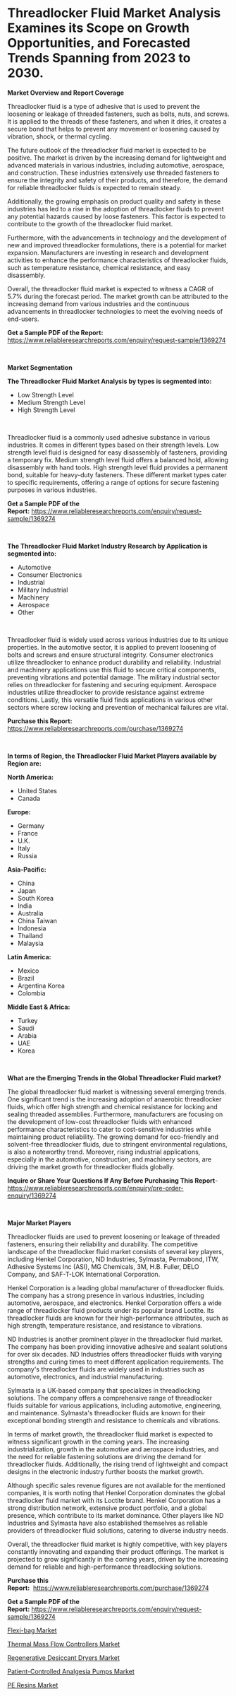 <p><h1>Threadlocker Fluid Market Analysis Examines its Scope on Growth Opportunities, and Forecasted Trends Spanning from 2023 to 2030.</h1></p><p><strong>Market Overview and Report Coverage</strong></p>
<p><p>Threadlocker fluid is a type of adhesive that is used to prevent the loosening or leakage of threaded fasteners, such as bolts, nuts, and screws. It is applied to the threads of these fasteners, and when it dries, it creates a secure bond that helps to prevent any movement or loosening caused by vibration, shock, or thermal cycling.</p><p>The future outlook of the threadlocker fluid market is expected to be positive. The market is driven by the increasing demand for lightweight and advanced materials in various industries, including automotive, aerospace, and construction. These industries extensively use threaded fasteners to ensure the integrity and safety of their products, and therefore, the demand for reliable threadlocker fluids is expected to remain steady.</p><p>Additionally, the growing emphasis on product quality and safety in these industries has led to a rise in the adoption of threadlocker fluids to prevent any potential hazards caused by loose fasteners. This factor is expected to contribute to the growth of the threadlocker fluid market.</p><p>Furthermore, with the advancements in technology and the development of new and improved threadlocker formulations, there is a potential for market expansion. Manufacturers are investing in research and development activities to enhance the performance characteristics of threadlocker fluids, such as temperature resistance, chemical resistance, and easy disassembly.</p><p>Overall, the threadlocker fluid market is expected to witness a CAGR of 5.7% during the forecast period. The market growth can be attributed to the increasing demand from various industries and the continuous advancements in threadlocker technologies to meet the evolving needs of end-users.</p></p>
<p><strong>Get a Sample PDF of the Report:</strong> <a href="https://www.reliableresearchreports.com/enquiry/request-sample/1369274">https://www.reliableresearchreports.com/enquiry/request-sample/1369274</a></p>
<p>&nbsp;</p>
<p><strong>Market Segmentation</strong></p>
<p><strong>The Threadlocker Fluid Market Analysis by types is segmented into:</strong></p>
<p><ul><li>Low Strength Level</li><li>Medium Strength Level</li><li>High Strength Level</li></ul></p>
<p>&nbsp;</p>
<p><p>Threadlocker fluid is a commonly used adhesive substance in various industries. It comes in different types based on their strength levels. Low strength level fluid is designed for easy disassembly of fasteners, providing a temporary fix. Medium strength level fluid offers a balanced hold, allowing disassembly with hand tools. High strength level fluid provides a permanent bond, suitable for heavy-duty fasteners. These different market types cater to specific requirements, offering a range of options for secure fastening purposes in various industries.</p></p>
<p><strong>Get a Sample PDF of the Report:</strong>&nbsp;<a href="https://www.reliableresearchreports.com/enquiry/request-sample/1369274">https://www.reliableresearchreports.com/enquiry/request-sample/1369274</a></p>
<p>&nbsp;</p>
<p><strong>The Threadlocker Fluid Market Industry Research by Application is segmented into:</strong></p>
<p><ul><li>Automotive</li><li>Consumer Electronics</li><li>Industrial</li><li>Military Industrial</li><li>Machinery</li><li>Aerospace</li><li>Other</li></ul></p>
<p>&nbsp;</p>
<p><p>Threadlocker fluid is widely used across various industries due to its unique properties. In the automotive sector, it is applied to prevent loosening of bolts and screws and ensure structural integrity. Consumer electronics utilize threadlocker to enhance product durability and reliability. Industrial and machinery applications use this fluid to secure critical components, preventing vibrations and potential damage. The military industrial sector relies on threadlocker for fastening and securing equipment. Aerospace industries utilize threadlocker to provide resistance against extreme conditions. Lastly, this versatile fluid finds applications in various other sectors where screw locking and prevention of mechanical failures are vital.</p></p>
<p><strong>Purchase this Report:</strong>&nbsp; <a href="https://www.reliableresearchreports.com/purchase/1369274">https://www.reliableresearchreports.com/purchase/1369274</a></p>
<p>&nbsp;</p>
<p><strong>In terms of Region, the Threadlocker Fluid Market Players available by Region are:</strong></p>
<p>
    <p> <strong> North America: </strong>
        <ul>
            <li>United States</li>
            <li>Canada</li>
        </ul>
        </p> 
    <p> <strong> Europe: </strong>
        <ul>
            <li>Germany</li>
            <li>France</li>
            <li>U.K.</li>
            <li>Italy</li>
            <li>Russia</li>
        </ul>
        </p> 
    <p> <strong> Asia-Pacific: </strong>
        <ul>
            <li>China</li>
            <li>Japan</li>
            <li>South Korea</li>
            <li>India</li>
            <li>Australia</li>
            <li>China Taiwan</li>
            <li>Indonesia</li>
            <li>Thailand</li>
            <li>Malaysia</li>
        </ul>
        </p> 
    <p> <strong> Latin America: </strong>
        <ul>
            <li>Mexico</li>
            <li>Brazil</li>
            <li>Argentina Korea</li>
            <li>Colombia</li>
        </ul>
        </p> 
    <p> <strong> Middle East & Africa: </strong>
        <ul>
            <li>Turkey</li>
            <li>Saudi</li>
            <li>Arabia</li>
            <li>UAE</li>
            <li>Korea</li>
        </ul>
    </p>
    </p>
<p>&nbsp;</p>
<p><strong>What are the Emerging Trends in the Global Threadlocker Fluid market?</strong></p>
<p><p>The global threadlocker fluid market is witnessing several emerging trends. One significant trend is the increasing adoption of anaerobic threadlocker fluids, which offer high strength and chemical resistance for locking and sealing threaded assemblies. Furthermore, manufacturers are focusing on the development of low-cost threadlocker fluids with enhanced performance characteristics to cater to cost-sensitive industries while maintaining product reliability. The growing demand for eco-friendly and solvent-free threadlocker fluids, due to stringent environmental regulations, is also a noteworthy trend. Moreover, rising industrial applications, especially in the automotive, construction, and machinery sectors, are driving the market growth for threadlocker fluids globally.</p></p>
<p><strong>Inquire or Share Your Questions If Any Before Purchasing This Report</strong>- <a href="https://www.reliableresearchreports.com/enquiry/pre-order-enquiry/1369274">https://www.reliableresearchreports.com/enquiry/pre-order-enquiry/1369274</a></p>
<p>&nbsp;</p>
<p><strong>Major Market Players</strong></p>
<p><p>Threadlocker fluids are used to prevent loosening or leakage of threaded fasteners, ensuring their reliability and durability. The competitive landscape of the threadlocker fluid market consists of several key players, including Henkel Corporation, ND Industries, Sylmasta, Permabond, ITW, Adhesive Systems Inc (ASI), MG Chemicals, 3M, H.B. Fuller, DELO Company, and SAF-T-LOK International Corporation.</p><p>Henkel Corporation is a leading global manufacturer of threadlocker fluids. The company has a strong presence in various industries, including automotive, aerospace, and electronics. Henkel Corporation offers a wide range of threadlocker fluid products under its popular brand Loctite. Its threadlocker fluids are known for their high-performance attributes, such as high strength, temperature resistance, and resistance to vibrations.</p><p>ND Industries is another prominent player in the threadlocker fluid market. The company has been providing innovative adhesive and sealant solutions for over six decades. ND Industries offers threadlocker fluids with varying strengths and curing times to meet different application requirements. The company's threadlocker fluids are widely used in industries such as automotive, electronics, and industrial manufacturing.</p><p>Sylmasta is a UK-based company that specializes in threadlocking solutions. The company offers a comprehensive range of threadlocker fluids suitable for various applications, including automotive, engineering, and maintenance. Sylmasta's threadlocker fluids are known for their exceptional bonding strength and resistance to chemicals and vibrations.</p><p>In terms of market growth, the threadlocker fluid market is expected to witness significant growth in the coming years. The increasing industrialization, growth in the automotive and aerospace industries, and the need for reliable fastening solutions are driving the demand for threadlocker fluids. Additionally, the rising trend of lightweight and compact designs in the electronic industry further boosts the market growth.</p><p>Although specific sales revenue figures are not available for the mentioned companies, it is worth noting that Henkel Corporation dominates the global threadlocker fluid market with its Loctite brand. Henkel Corporation has a strong distribution network, extensive product portfolio, and a global presence, which contribute to its market dominance. Other players like ND Industries and Sylmasta have also established themselves as reliable providers of threadlocker fluid solutions, catering to diverse industry needs.</p><p>Overall, the threadlocker fluid market is highly competitive, with key players constantly innovating and expanding their product offerings. The market is projected to grow significantly in the coming years, driven by the increasing demand for reliable and high-performance threadlocking solutions.</p></p>
<p><strong>Purchase this Report:</strong>&nbsp;&nbsp;<a href="https://www.reliableresearchreports.com/purchase/1369274">https://www.reliableresearchreports.com/purchase/1369274</a></p>
<p></p>
<p><strong>Get a Sample PDF of the Report:</strong>&nbsp;<a href="https://www.reliableresearchreports.com/enquiry/request-sample/1369274">https://www.reliableresearchreports.com/enquiry/request-sample/1369274</a></p>
<p><p><a href="https://github.com/gdfhhhj/Market-Research-Report-List-1/blob/main/flexi-bag-market.md">Flexi-bag Market</a></p><p><a href="https://www.linkedin.com/pulse/thermal-mass-flow-controllers-market-research-report-unlocks-pwvbf/">Thermal Mass Flow Controllers Market</a></p><p><a href="https://www.linkedin.com/pulse/regenerative-desiccant-dryers-market-challenges-opportunities-qxfaf/">Regenerative Desiccant Dryers Market</a></p><p><a href="https://medium.com/@jeromekling1967/patient-controlled-analgesia-pumps-market-size-cagr-trends-2024-2030-cba073d7892c">Patient-Controlled Analgesia Pumps Market</a></p><p><a href="https://medium.com/@geoanderson1978/pe-resins-market-size-growth-forecast-2023-2030-1eefa3dbef5a">PE Resins Market</a></p></p>
